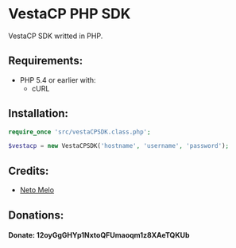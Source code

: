 # VestaCP PHP SDK

VestaCP SDK writted in PHP.

## Requirements:
- PHP 5.4 or earlier with:
  - cURL

## Installation:

```php
require_once 'src/vestaCPSDK.class.php';

$vestacp = new VestaCPSDK('hostname', 'username', 'password');
```

## Credits:
- <a href="https://github.com/neto737" target="_blank">Neto Melo</a>

## Donations:
#### Donate: 12oyGgGHYp1NxtoQFUmaoqm1z8XAeTQKUb

